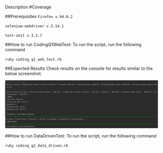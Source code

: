 Description
#Coverage

##Prerequisites
`Firefox v.94.0.2`

`selenium-webdriver v.3.14.1`

`test-unit v.3.2.7`

##How to run CodingQ1WebTest:
To run the script, run the following command

`ruby coding_q1_web_test.rb`

##Expected Results
Check results on the console for results similar to the below screenshot.

![img.png](img.png)

##How to run DataDrivenTest:
To run the script, run the following command

`ruby coding_q2_data_driven.rb`